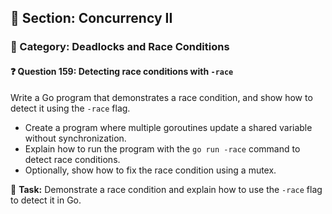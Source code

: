 ## 📘 Section: Concurrency II  
### 🔹 Category: Deadlocks and Race Conditions  
#### ❓ Question 159: Detecting race conditions with `-race`

Write a Go program that demonstrates a race condition, and show how to detect it using the `-race` flag.

- Create a program where multiple goroutines update a shared variable without synchronization.
- Explain how to run the program with the `go run -race` command to detect race conditions.
- Optionally, show how to fix the race condition using a mutex.

🔧 **Task:** Demonstrate a race condition and explain how to use the `-race` flag to detect it in Go.
